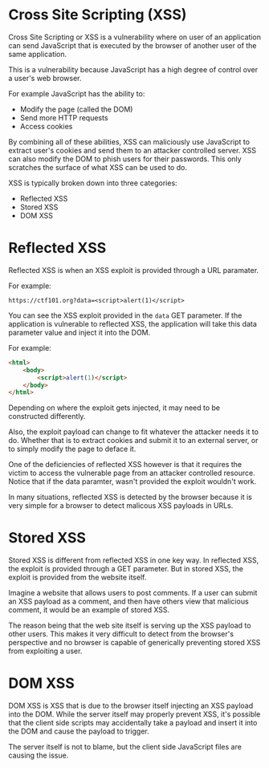 # Cross Site Scripting (XSS)

Cross Site Scripting or XSS is a vulnerability where on user of an application can send JavaScript that is executed by the browser of another user of the same application.

This is a vulnerability because JavaScript has a high degree of control over a user's web browser.

For example JavaScript has the ability to:

  * Modify the page (called the DOM)
  * Send more HTTP requests
  * Access cookies

By combining all of these abilities, XSS can maliciously use JavaScript to extract user's cookies and send them to an attacker controlled server. XSS can also modify the DOM to phish users for their passwords. This only scratches the surface of what XSS can be used to do.

XSS is typically broken down into three categories:

 * Reflected XSS
 * Stored XSS
 * DOM XSS


# Reflected XSS

Reflected XSS is when an XSS exploit is provided through a URL paramater.

For example:

```
https://ctf101.org?data=<script>alert(1)</script>
```

You can see the XSS exploit provided in the `data` GET parameter. If the application is vulnerable to reflected XSS, the application will take this data parameter value and inject it into the DOM.

For example:

```html
<html>
    <body>
        <script>alert(1)</script>
    </body>
</html>
```

Depending on where the exploit gets injected, it may need to be constructed differently.

Also, the exploit payload can change to fit whatever the attacker needs it to do. Whether that is to extract cookies and submit it to an external server, or to simply modify the page to deface it.

One of the deficiencies of reflected XSS however is that it requires the victim to access the vulnerable page from an attacker controlled resource. Notice that if the data paramter, wasn't provided the exploit wouldn't work.

In many situations, reflected XSS is detected by the browser because it is very simple for a browser to detect malicous XSS payloads in URLs.


# Stored XSS

Stored XSS is different from reflected XSS in one key way. In reflected XSS, the exploit is provided through a GET parameter. But in stored XSS, the exploit is provided from the website itself.

Imagine a website that allows users to post comments. If a user can submit an XSS payload as a comment, and then have others view that malicious comment, it would be an example of stored XSS.

The reason being that the web site itself is serving up the XSS payload to other users. This makes it very difficult to detect from the browser's perspective and no browser is capable of generically preventing stored XSS from exploiting a user.


# DOM XSS

DOM XSS is XSS that is due to the browser itself injecting an XSS payload into the DOM. While the server itself may properly prevent XSS, it's possible that the client side scripts may accidentally take a payload and insert it into the DOM and cause the payload to trigger.

The server itself is not to blame, but the client side JavaScript files are causing the issue.